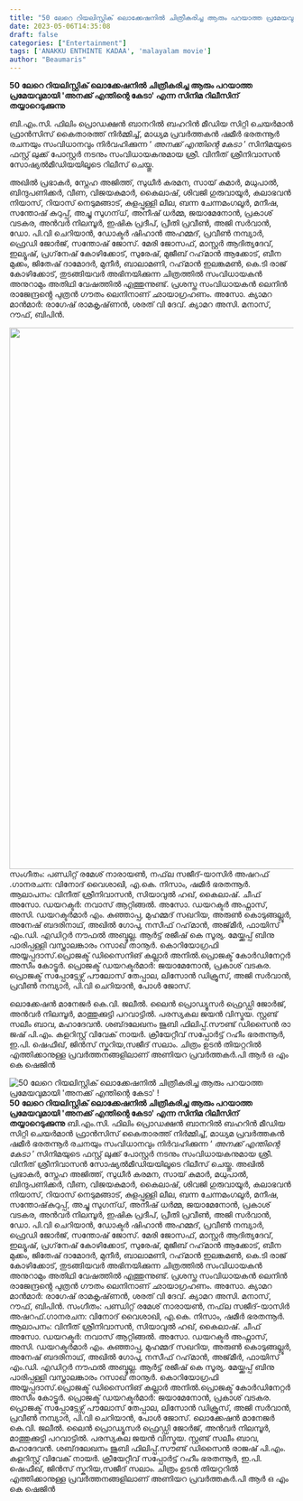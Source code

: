 ```yaml
---
title: "50 ലേറെ റിയലിസ്റ്റിക് ലൊക്കേഷനിൽ ചിത്രീകരിച്ച ആരും പറയാത്ത പ്രമേയവുമായി 'അനക്ക് എന്തിന്റെ കേടാ' !"
date: 2023-05-06T14:35:08
draft: false
categories: ["Entertainment"]
tags: ['ANAKKU ENTHINTE KADAA', 'malayalam movie']
author: "Beaumaris"
---
```


<strong>50 ലേറെ റിയലിസ്റ്റിക് ലൊക്കേഷനിൽ ചിത്രീകരിച്ച ആരും പറയാത്ത പ്രമേയവുമായി 'അനക്ക് എന്തിന്റെ കേടാ' എന്ന സിനിമ റിലീസിന് തയ്യാറെടുക്കുന്നു</strong>

ബി.എം.സി. ഫിലിം പ്രൊഡക്ഷൻ ബാനറിൽ ബഹറിൻ മീഡിയ സിറ്റി ചെയർമാൻ ​ഫ്രാൻസിസ് കൈതാരത്ത് നിർമ്മിച്ച്, മാധ്യമ പ്രവർത്തകൻ ഷമീർ ഭരതന്നൂർ രചനയും സംവിധാനവും നിർവഹിക്കുന്ന ‘ *അനക്ക് എന്തിന്റെ കേടാ* ’ സിനിമയുടെ ഫസ്റ്റ് ലുക്ക് പോസ്റ്റർ നടനും സംവിധായകനുമായ ശ്രീ. വിനീത് ശ്രീനിവാസൻ സോഷ്യൽമീഡിയയിലൂടെ റിലീസ് ചെയ്തു.

അഖിൽ പ്രഭാകർ, സ്നേഹ അജിത്ത്, സുധീർ കരമന, സായ് കുമാർ, മധുപാൽ, ബിന്ദുപണിക്കർ, വീണ, വിജയകുമാർ, കൈലാഷ്, ശിവജി ഗുരുവായൂർ, കലാഭവൻ നിയാസ്, റിയാസ് നെടുമങ്ങാട്, കുളപ്പുള്ളി ലീല, ബന്ന ചേന്നമംഗലൂർ, മനീഷ, സന്തോഷ്​ കുറുപ്പ്​, അച്ചു സുഗന്​ധ്​, അനീഷ്​ ധർമ്മ, ​ജയാമേനോൻ, പ്രകാശ്​ വടകര, അൻവർ നിലമ്പൂർ, ഇഷിക പ്രദീപ്, പ്രീതി പ്രവീൺ, അജി സർവാൻ, ഡോ. പി.വി ചെറിയാൻ, ഡോക്ടർ ഷിഹാൻ അഹമ്മദ്, പ്രവീൺ നമ്പ്യാർ, ഫ്രെഡി ജോർജ്, സന്തോഷ് ജോസ്. മേരി ജോസഫ്, മാസ്റ്റർ ആദിത്യദേവ്​, ഇല്യൂഷ്​, പ്രഗ്​നേഷ് കോഴിക്കോട്​, സുരേഷ്​, മുജീബ്​ റഹ്​മാൻ ആക്കോട്​, ബീന മുക്കം, ജിതേഷ്​ ദാമോദർ, മുനീർ, ബാലാമണി, റഹ്​മാൻ ഇലങ്കമൺ, കെ.ടി രാജ്​ കോഴിക്കോട്​, തുടങ്ങിയവർ അഭിനയിക്കുന്ന ചിത്രത്തിൽ സംവിധായകൻ അനുറാമും അതിഥി വേഷത്തിൽ എത്തുന്നുണ്ട്​. പ്രശസ്ത സംവിധായകൻ ലെനിൻ രാജേന്ദ്രൻ്റെ പുത്രൻ ഗൗതം ലെനിനാണ് ഛായാഗ്രഹണം. അസോ. ക്യാമറ മാൻമാർ: രാഗേഷ്​ രാമകൃഷ്​ണൻ, ശരത്​ വി ദേവ്​. ക്യാമറ അസി. മനാസ്​, റൗഫ്​, ബിപിൻ.

<a href="https://cdn.boolokam.com/articles/2023/05/ASAS.jpg"><img class="size-full wp-image-394651 aligncenter" src="https://cdn.boolokam.com/articles/2023/05/ASAS.jpg" alt="" width="723" height="960" /></a>സംഗീതം: പണ്ഡിറ്റ് രമേശ് നാരായൺ, നഫ്​ല സജീദ്​-യാസിർ അഷറഫ്​.ഗാനരചന: വിനോദ് വൈശാഖി, എ.കെ. നിസാം, ഷമീർ ഭരതന്നൂർ. ആലാപനം: വിനീത് ശ്രീനിവാസൻ, സിയാവുൽ ഹഖ്, കൈലാഷ്. ചീഫ് അസോ. ഡയറക്ടർ: നവാസ് ആറ്റിങ്ങൽ. അസോ. ഡയറക്ടർ അഫ്നാസ്, അസി. ഡയറക്ടർമാർ എം. കുഞ്ഞാപ്പ, മുഹമ്മദ് സഖറിയ, അരുൺ കൊടുങ്ങല്ലൂർ, അനേഷ് ബദരിനാഥ്, അഖിൽ ഗോപു, നസീഫ് റഹ്‌മാൻ, അജ്​മീർ, ഫായിസ്​ എം.ഡി. എഡിറ്റർ നൗഫൽ അബ്ദുല്ല. ആർട്ട് രജീഷ് കെ സൂര്യ. മേയ്ക്കപ്പ് ബിനു പാരിപ്പള്ളി വസ്ത്രാലങ്കാരം റസാഖ് താനൂർ. കൊറിയോഗ്രഫി അയ്യപ്പദാസ്.പ്രൊജക്ട് ഡിസൈനിങ് കല്ലാർ അനിൽ.പ്രൊജക്ട്​ കോർഡിനേറ്റർ അസീം കോട്ടൂർ. പ്രൊജക്ട് ഡയറക്ടർമാർ: ജയാമേനോൻ, പ്രകാശ് വടകര. പ്രൊജക്ട് സപ്പോട്ടേഴ്സ് പൗലോസ് തേപ്പാല, ലിസോൻ ഡിക്രൂസ്, അജി സർവാൻ, പ്രവീൺ നമ്പ്യാർ, പി.വി ചെറിയാൻ, പോൾ ജോസ്.

ലൊക്കേഷൻ മാനേജർ കെ.വി. ജലീൽ. ലൈൻ പ്രൊഡ്യൂസർ ഫ്രെഡ്ഡി ജോർജ്, അൻവർ നിലമ്പൂർ, മാത്തുക്കുട്ടി പറവാട്ടിൽ. പരസ്യകല ജയൻ വിസ്മയ. സ്റ്റണ്ട് സലീം ബാവ, മഹാദേവൻ. ശബ്​ദലേഖനം ജുബി ഫിലിപ്പ്.സൗണ്ട് ഡിസൈൻ രാ​ജഷ് പി.എം. കളറിസ്റ്റ് വിവേക് നായർ. ക്രീയേറ്റീവ് സപ്പോർട്ട് റഹീം ഭരതന്നൂർ, ഇ.പി. ഷെഫീഖ്, ജിൻസ് സ്കറിയ,സജീദ് സലാം. ചിത്രം ഉടൻ തിയറ്ററിൽ എത്തിക്കാനുള്ള പ്രവർത്തനങ്ങളിലാണ്​ അണിയറ പ്രവർത്തകർ.പി ആർ ഒ എം കെ ഷെജിൻ


![50 ലേറെ റിയലിസ്റ്റിക് ലൊക്കേഷനിൽ ചിത്രീകരിച്ച ആരും പറയാത്ത പ്രമേയവുമായി 'അനക്ക് എന്തിന്റെ കേടാ' !](https://cdn.boolokam.com/articles/2023/05/ASAS.jpg)**50 ലേറെ റിയലിസ്റ്റിക് ലൊക്കേഷനിൽ ചിത്രീകരിച്ച ആരും പറയാത്ത പ്രമേയവുമായി 'അനക്ക് എന്തിന്റെ കേടാ' എന്ന സിനിമ റിലീസിന് തയ്യാറെടുക്കുന്നു** ബി.എം.സി. ഫിലിം പ്രൊഡക്ഷൻ ബാനറിൽ ബഹറിൻ മീഡിയ സിറ്റി ചെയർമാൻ ​ഫ്രാൻസിസ് കൈതാരത്ത് നിർമ്മിച്ച്, മാധ്യമ പ്രവർത്തകൻ ഷമീർ ഭരതന്നൂർ രചനയും സംവിധാനവും നിർവഹിക്കുന്ന ‘ *അനക്ക് എന്തിന്റെ കേടാ* ’ സിനിമയുടെ ഫസ്റ്റ് ലുക്ക് പോസ്റ്റർ നടനും സംവിധായകനുമായ ശ്രീ. വിനീത് ശ്രീനിവാസൻ സോഷ്യൽമീഡിയയിലൂടെ റിലീസ് ചെയ്തു. അഖിൽ പ്രഭാകർ, സ്നേഹ അജിത്ത്, സുധീർ കരമന, സായ് കുമാർ, മധുപാൽ, ബിന്ദുപണിക്കർ, വീണ, വിജയകുമാർ, കൈലാഷ്, ശിവജി ഗുരുവായൂർ, കലാഭവൻ നിയാസ്, റിയാസ് നെടുമങ്ങാട്, കുളപ്പുള്ളി ലീല, ബന്ന ചേന്നമംഗലൂർ, മനീഷ, സന്തോഷ്​ കുറുപ്പ്​, അച്ചു സുഗന്​ധ്​, അനീഷ്​ ധർമ്മ, ​ജയാമേനോൻ, പ്രകാശ്​ വടകര, അൻവർ നിലമ്പൂർ, ഇഷിക പ്രദീപ്, പ്രീതി പ്രവീൺ, അജി സർവാൻ, ഡോ. പി.വി ചെറിയാൻ, ഡോക്ടർ ഷിഹാൻ അഹമ്മദ്, പ്രവീൺ നമ്പ്യാർ, ഫ്രെഡി ജോർജ്, സന്തോഷ് ജോസ്. മേരി ജോസഫ്, മാസ്റ്റർ ആദിത്യദേവ്​, ഇല്യൂഷ്​, പ്രഗ്​നേഷ് കോഴിക്കോട്​, സുരേഷ്​, മുജീബ്​ റഹ്​മാൻ ആക്കോട്​, ബീന മുക്കം, ജിതേഷ്​ ദാമോദർ, മുനീർ, ബാലാമണി, റഹ്​മാൻ ഇലങ്കമൺ, കെ.ടി രാജ്​ കോഴിക്കോട്​, തുടങ്ങിയവർ അഭിനയിക്കുന്ന ചിത്രത്തിൽ സംവിധായകൻ അനുറാമും അതിഥി വേഷത്തിൽ എത്തുന്നുണ്ട്​. പ്രശസ്ത സംവിധായകൻ ലെനിൻ രാജേന്ദ്രൻ്റെ പുത്രൻ ഗൗതം ലെനിനാണ് ഛായാഗ്രഹണം. അസോ. ക്യാമറ മാൻമാർ: രാഗേഷ്​ രാമകൃഷ്​ണൻ, ശരത്​ വി ദേവ്​. ക്യാമറ അസി. മനാസ്​, റൗഫ്​, ബിപിൻ. [](https://cdn.boolokam.com/articles/2023/05/ASAS.jpg)സംഗീതം: പണ്ഡിറ്റ് രമേശ് നാരായൺ, നഫ്​ല സജീദ്​-യാസിർ അഷറഫ്​.ഗാനരചന: വിനോദ് വൈശാഖി, എ.കെ. നിസാം, ഷമീർ ഭരതന്നൂർ. ആലാപനം: വിനീത് ശ്രീനിവാസൻ, സിയാവുൽ ഹഖ്, കൈലാഷ്. ചീഫ് അസോ. ഡയറക്ടർ: നവാസ് ആറ്റിങ്ങൽ. അസോ. ഡയറക്ടർ അഫ്നാസ്, അസി. ഡയറക്ടർമാർ എം. കുഞ്ഞാപ്പ, മുഹമ്മദ് സഖറിയ, അരുൺ കൊടുങ്ങല്ലൂർ, അനേഷ് ബദരിനാഥ്, അഖിൽ ഗോപു, നസീഫ് റഹ്‌മാൻ, അജ്​മീർ, ഫായിസ്​ എം.ഡി. എഡിറ്റർ നൗഫൽ അബ്ദുല്ല. ആർട്ട് രജീഷ് കെ സൂര്യ. മേയ്ക്കപ്പ് ബിനു പാരിപ്പള്ളി വസ്ത്രാലങ്കാരം റസാഖ് താനൂർ. കൊറിയോഗ്രഫി അയ്യപ്പദാസ്.പ്രൊജക്ട് ഡിസൈനിങ് കല്ലാർ അനിൽ.പ്രൊജക്ട്​ കോർഡിനേറ്റർ അസീം കോട്ടൂർ. പ്രൊജക്ട് ഡയറക്ടർമാർ: ജയാമേനോൻ, പ്രകാശ് വടകര. പ്രൊജക്ട് സപ്പോട്ടേഴ്സ് പൗലോസ് തേപ്പാല, ലിസോൻ ഡിക്രൂസ്, അജി സർവാൻ, പ്രവീൺ നമ്പ്യാർ, പി.വി ചെറിയാൻ, പോൾ ജോസ്. ലൊക്കേഷൻ മാനേജർ കെ.വി. ജലീൽ. ലൈൻ പ്രൊഡ്യൂസർ ഫ്രെഡ്ഡി ജോർജ്, അൻവർ നിലമ്പൂർ, മാത്തുക്കുട്ടി പറവാട്ടിൽ. പരസ്യകല ജയൻ വിസ്മയ. സ്റ്റണ്ട് സലീം ബാവ, മഹാദേവൻ. ശബ്​ദലേഖനം ജുബി ഫിലിപ്പ്.സൗണ്ട് ഡിസൈൻ രാ​ജഷ് പി.എം. കളറിസ്റ്റ് വിവേക് നായർ. ക്രീയേറ്റീവ് സപ്പോർട്ട് റഹീം ഭരതന്നൂർ, ഇ.പി. ഷെഫീഖ്, ജിൻസ് സ്കറിയ,സജീദ് സലാം. ചിത്രം ഉടൻ തിയറ്ററിൽ എത്തിക്കാനുള്ള പ്രവർത്തനങ്ങളിലാണ്​ അണിയറ പ്രവർത്തകർ.പി ആർ ഒ എം കെ ഷെജിൻ
